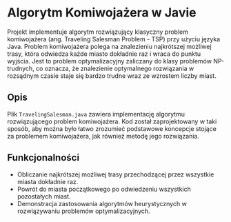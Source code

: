 # Algorytm Komiwojażera w Javie

Projekt implementuje algorytm rozwiązujący klasyczny problem komiwojażera (ang. Traveling Salesman Problem - TSP) przy użyciu języka Java. Problem komiwojażera polega na znalezieniu najkrótszej możliwej trasy, która odwiedza każde miasto dokładnie raz i wraca do punktu wyjścia. Jest to problem optymalizacyjny zaliczany do klasy problemów NP-trudnych, co oznacza, że znalezienie optymalnego rozwiązania w rozsądnym czasie staje się bardzo trudne wraz ze wzrostem liczby miast.

## Opis

Plik `TravelingSalesman.java` zawiera implementację algorytmu rozwiązującego problem komiwojażera. Kod został zaprojektowany w taki sposób, aby można było łatwo zrozumieć podstawowe koncepcje stojące za problemem komiwojażera, jak również metodę jego rozwiązania. 

## Funkcjonalności

- Obliczanie najkrótszej możliwej trasy przechodzącej przez wszystkie miasta dokładnie raz.
- Powrót do miasta początkowego po odwiedzeniu wszystkich pozostałych miast.
- Demonstracja zastosowania algorytmów heurystycznych w rozwiązywaniu problemów optymalizacyjnych.
